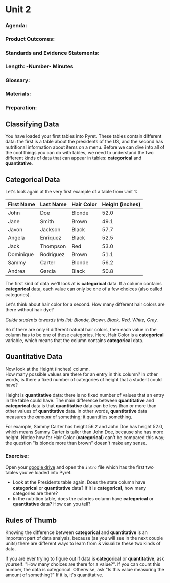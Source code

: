 # Unit 2

### Agenda:

### Product Outcomes:

### Standards and Evidence Statements: 

### Length: -Number- Minutes

### Glossary:

### Materials:

### Preparation:

## <a id="classifying"></a> Classifying Data

You have loaded your first tables into
Pyret.  These tables contain different 
data:  the first is a table about 
the presidents of the US, and the 
second has nutritional information
about items on a menu.  Before we can
dive into all of the cool things you
can do with tables, we need to understand
the two different kinds of data that 
can appear in tables: **categorical** and
**quantitative**.

## <a id="categorical"></a> Categorical Data

Let's look again at the very first 
example of a table from Unit 1:

| First Name | Last Name | Hair Color     | Height (inches) |
|------------|-----------|----------------|-----------------|
| John       | Doe       | Blonde         | 52.0            |
| Jane       | Smith     | Brown          | 49.1            |
| Javon      | Jackson   | Black          | 57.7            |
| Angela     | Enriquez  | Black          | 52.5            |
| Jack       | Thompson  | Red            | 53.0            |
| Dominique  | Rodriguez | Brown          | 51.1            |
| Sammy      | Carter    | Blonde         | 56.2            |
| Andrea     | Garcia    | Black          | 50.8            |

The first kind of data we'll look
at is **categorical** data.  If a 
column contains **categorical** data,
each value can only be one of a few
choices (also called categories).

Let's think about hair color for a second.
How many different hair colors are there
without hair dye?

*Guide students towards this list:
Blonde, Brown, Black, Red, White, Grey.*

So if there are only 6 different natural
hair colors, then each value in the column
has to be one of these categories.  Here,
Hair Color is a **categorical** variable,
which means that the column contains
**categorical** data.

## <a id="Quantitative Data"></a> Quantitative Data

Now look at the Height (inches) column.  
How many possible values are there for
an entry in this column?  In other words,
is there a fixed number of categories 
of height that a student could have?

Height is **quantitative** data:  there 
is no fixed number of values that an
entry in the table could have.
The main difference between 
**quantitative** and **categorical**
data is that **quantitative** 
data can be less than or more than
other values of **quantitative** data.
In other words, **quantitative** data
measures the *amount* of something; it
quantifies something.

For example, Sammy Carter has height
56.2 and John Doe has height 52.0, which
means Sammy Carter is taller than John
Doe, because she has more height.  Notice
how for Hair Color (**categorical**) 
can't be compared this way; the question
"is blonde more than brown" doesn't make
any sense.

### Exercise:

Open your [google drive](https://drive.google.com)
and open the `intro` file which has the
first two tables you've loaded into Pyret.

 - Look at the Presidents table again.
   Does the state column have **categorical**
   or **quantitative** data?  If it is
   **categorical**, how many categories
   are there?
 - In the nutrition table, does the 
   calories column have **categorical**
   or **quantitative** data?  How can
   you tell?

## <a id="difference"></a> Rules of Thumb

Knowing the difference between **categorical**
and **quantitative** is an important
part of data analysis, because (as you will
see in the next couple units) there
are different ways to learn from & visualize
these two kinds of data.

If you are ever trying to figure out if
data is **categorical** or **quantitative**,
ask yourself: "How many choices are there 
for a value?".  If you can count this number,
the data is categorical.  Otherwise, ask
"Is this value measuring the amount of 
something?"  If it is, it's quantitative.

